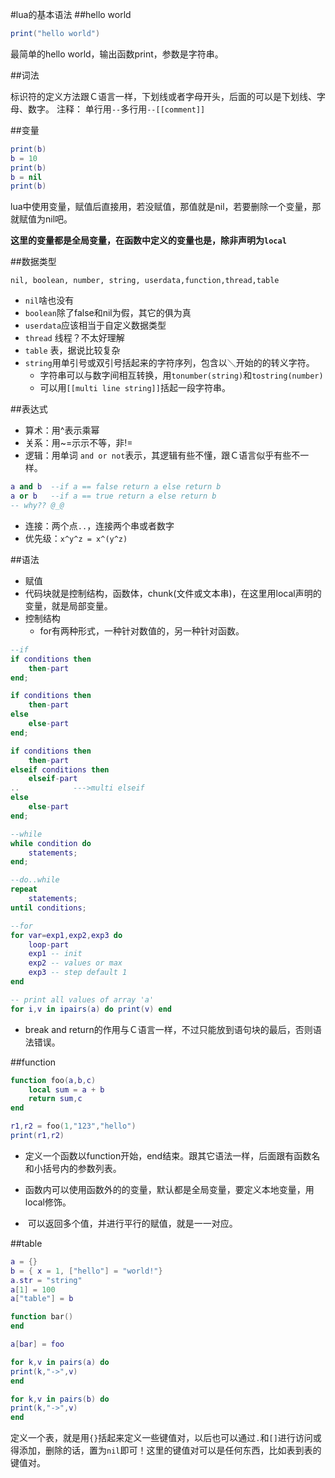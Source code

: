 #lua的基本语法
##hello world
```lua
print("hello world")
```
最简单的hello world，输出函数print，参数是字符串。

##词法

标识符的定义方法跟Ｃ语言一样，下划线或者字母开头，后面的可以是下划线、字母、数字。
注释： 单行用`--`多行用`--[[comment]]`

##变量

```lua
print(b)
b = 10
print(b)
b = nil
print(b)
```

lua中使用变量，赋值后直接用，若没赋值，那值就是nil，若要删除一个变量，那就赋值为nil吧。

**这里的变量都是全局变量，在函数中定义的变量也是，除非声明为`local`**

##数据类型

`nil, boolean, number, string, userdata,function,thread,table`

* `nil`啥也没有
* `boolean`除了false和nil为假，其它的俱为真
* `userdata`应该相当于自定义数据类型
* `thread` 线程？不太好理解
* `table`  表，据说比较复杂
* `string`用单引号或双引号括起来的字符序列，包含以＼开始的的转义字符。
	* 字符串可以与数字间相互转换，用`tonumber(string)`和`tostring(number)`
	* 可以用`[[multi line string]]`括起一段字符串。
	
##表达式

* 算术：用^表示乘幂
* 关系：用~=示示不等，非!=
* 逻辑：用单词 `and or not`表示，其逻辑有些不懂，跟Ｃ语言似乎有些不一样。

```lua
a and b  --if a == false return a else return b
a or b   --if a == true return a else return b
-- why?? @_@
``` 
* 连接：两个点`..`，连接两个串或者数字
* 优先级：`x^y^z = x^(y^z)`

##语法
* 赋值
* 代码块就是控制结构，函数体，chunk(文件或文本串)，在这里用local声明的变量，就是局部变量。
* 控制结构
	* for有两种形式，一种针对数值的，另一种针对函数。
	
```lua
--if
if conditions then
    then-part
end;

if conditions then
    then-part
else
    else-part
end;

if conditions then
    then-part
elseif conditions then
    elseif-part
..            --->multi elseif
else
    else-part
end;

--while
while condition do
    statements;
end;

--do..while
repeat
    statements;
until conditions;

--for
for var=exp1,exp2,exp3 do
    loop-part
    exp1 -- init
    exp2 -- values or max
    exp3 -- step default 1
end

-- print all values of array 'a'
for i,v in ipairs(a) do print(v) end
``` 

* break and return的作用与Ｃ语言一样，不过只能放到语句块的最后，否则语法错误。

##function

```lua
function foo(a,b,c)
    local sum = a + b
    return sum,c
end

r1,r2 = foo(1,"123","hello")
print(r1,r2)
```

- 定义一个函数以function开始，end结束。跟其它语法一样，后面跟有函数名和小括号内的参数列表。

- 函数内可以使用函数外的的变量，默认都是全局变量，要定义本地变量，用local修饰。

-  可以返回多个值，并进行平行的赋值，就是一一对应。

##table

```lua
a = {}
b = { x = 1, ["hello"] = "world!"}
a.str = "string"
a[1] = 100
a["table"] = b

function bar()
end

a[bar] = foo

for k,v in pairs(a) do
print(k,"->",v)
end

for k,v in pairs(b) do
print(k,"->",v)
end
```
定义一个表，就是用`{}`括起来定义一些键值对，以后也可以通过`.`和`[]`进行访问或得添加，删除的话，置为`nil`即可！这里的键值对可以是任何东西，比如表到表的键值对。
